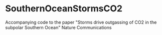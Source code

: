 # SouthernOceanStormsCO2
Accompanying code to the paper "Storms drive outgassing of CO2 in the subpolar Southern Ocean" Nature Communications
